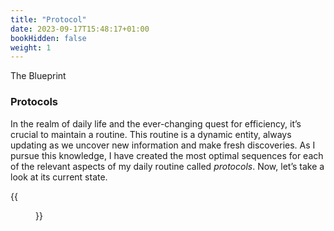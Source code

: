 ```yaml
---
title: "Protocol"
date: 2023-09-17T15:48:17+01:00
bookHidden: false
weight: 1
---
```


<n2>The Blueprint</n2>
### Protocols

In the realm of daily life and the ever-changing quest for efficiency, it’s crucial to maintain a routine. This routine is a dynamic entity, always updating as we uncover new information and make fresh discoveries. As I pursue this knowledge, I have created the most optimal sequences for each of the relevant aspects of my daily routine called *protocols*. Now, let’s take a look at its current state.

{{<figure class="figure" src="/protocol_230928.png" caption="Last updated 21 September, 2023.">}}



